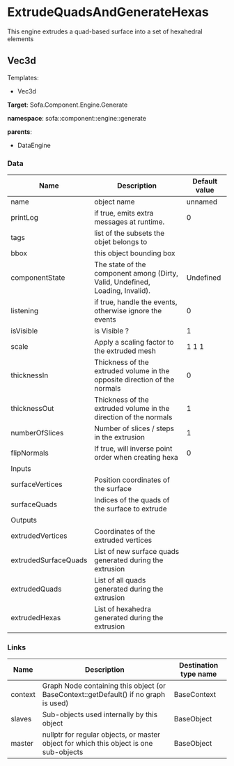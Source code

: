 <!-- generate_doc -->
# ExtrudeQuadsAndGenerateHexas

This engine extrudes a quad-based surface into a set of hexahedral elements


## Vec3d

Templates:

- Vec3d

__Target__: Sofa.Component.Engine.Generate

__namespace__: sofa::component::engine::generate

__parents__:

- DataEngine

### Data

<table>
    <thead>
        <tr>
            <th>Name</th>
            <th>Description</th>
            <th>Default value</th>
        </tr>
    </thead>
    <tbody>
	<tr>
		<td>name</td>
		<td>
object name
		</td>
		<td>unnamed</td>
	</tr>
	<tr>
		<td>printLog</td>
		<td>
if true, emits extra messages at runtime.
		</td>
		<td>0</td>
	</tr>
	<tr>
		<td>tags</td>
		<td>
list of the subsets the objet belongs to
		</td>
		<td></td>
	</tr>
	<tr>
		<td>bbox</td>
		<td>
this object bounding box
		</td>
		<td></td>
	</tr>
	<tr>
		<td>componentState</td>
		<td>
The state of the component among (Dirty, Valid, Undefined, Loading, Invalid).
		</td>
		<td>Undefined</td>
	</tr>
	<tr>
		<td>listening</td>
		<td>
if true, handle the events, otherwise ignore the events
		</td>
		<td>0</td>
	</tr>
	<tr>
		<td>isVisible</td>
		<td>
is Visible ?
		</td>
		<td>1</td>
	</tr>
	<tr>
		<td>scale</td>
		<td>
Apply a scaling factor to the extruded mesh
		</td>
		<td>1 1 1</td>
	</tr>
	<tr>
		<td>thicknessIn</td>
		<td>
Thickness of the extruded volume in the opposite direction of the normals
		</td>
		<td>0</td>
	</tr>
	<tr>
		<td>thicknessOut</td>
		<td>
Thickness of the extruded volume in the direction of the normals
		</td>
		<td>1</td>
	</tr>
	<tr>
		<td>numberOfSlices</td>
		<td>
Number of slices / steps in the extrusion
		</td>
		<td>1</td>
	</tr>
	<tr>
		<td>flipNormals</td>
		<td>
If true, will inverse point order when creating hexa
		</td>
		<td>0</td>
	</tr>
	<tr>
		<td colspan="3">Inputs</td>
	</tr>
	<tr>
		<td>surfaceVertices</td>
		<td>
Position coordinates of the surface
		</td>
		<td></td>
	</tr>
	<tr>
		<td>surfaceQuads</td>
		<td>
Indices of the quads of the surface to extrude
		</td>
		<td></td>
	</tr>
	<tr>
		<td colspan="3">Outputs</td>
	</tr>
	<tr>
		<td>extrudedVertices</td>
		<td>
Coordinates of the extruded vertices
		</td>
		<td></td>
	</tr>
	<tr>
		<td>extrudedSurfaceQuads</td>
		<td>
List of new surface quads generated during the extrusion
		</td>
		<td></td>
	</tr>
	<tr>
		<td>extrudedQuads</td>
		<td>
List of all quads generated during the extrusion
		</td>
		<td></td>
	</tr>
	<tr>
		<td>extrudedHexas</td>
		<td>
List of hexahedra generated during the extrusion
		</td>
		<td></td>
	</tr>

</tbody>
</table>

### Links


| Name | Description | Destination type name |
| ---- | ----------- | --------------------- |
|context|Graph Node containing this object (or BaseContext::getDefault() if no graph is used)|BaseContext|
|slaves|Sub-objects used internally by this object|BaseObject|
|master|nullptr for regular objects, or master object for which this object is one sub-objects|BaseObject|

